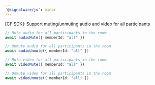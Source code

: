 ```yaml
---
'@signalwire/js': minor
---
```


[CF SDK]: Support muting/unmuting audio and video for all participants

```ts
// Mute audio for all participants in the room
await audioMute({ memberId: "all" })

// Unmute audio for all participants in the room
await audioUnmute({ memberId: "all" })

// Mute video for all participants in the room
await videoMute({ memberId: "all" })

// Unmute video for all participants in the room
await videoUnmute({ memberId: "all" })
```
